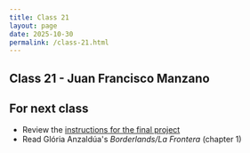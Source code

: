 ```yaml
---
title: Class 21
layout: page
date: 2025-10-30
permalink: /class-21.html
---
```

## Class 21 - Juan Francisco Manzano

## For next class
- Review the [instructions for the final project](https://dh-miami.github.io/SPA_410_Fall25/instructions_final_project.html)
- Read Glória Anzaldúa's *Borderlands/La Frontera* (chapter 1)

